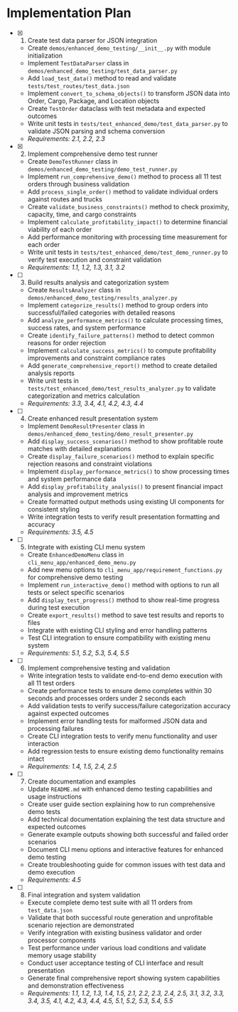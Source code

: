 # Implementation Plan

- [x] 1. Create test data parser for JSON integration
  - Create `demos/enhanced_demo_testing/__init__.py` with module initialization
  - Implement `TestDataParser` class in `demos/enhanced_demo_testing/test_data_parser.py`
  - Add `load_test_data()` method to read and validate `tests/test_routes/test_data.json`
  - Implement `convert_to_schema_objects()` to transform JSON data into Order, Cargo, Package, and Location objects
  - Create `TestOrder` dataclass with test metadata and expected outcomes
  - Write unit tests in `tests/test_enhanced_demo/test_data_parser.py` to validate JSON parsing and schema conversion
  - _Requirements: 2.1, 2.2, 2.3_

- [x] 2. Implement comprehensive demo test runner
  - Create `DemoTestRunner` class in `demos/enhanced_demo_testing/demo_test_runner.py`
  - Implement `run_comprehensive_demo()` method to process all 11 test orders through business validation
  - Add `process_single_order()` method to validate individual orders against routes and trucks
  - Create `validate_business_constraints()` method to check proximity, capacity, time, and cargo constraints
  - Implement `calculate_profitability_impact()` to determine financial viability of each order
  - Add performance monitoring with processing time measurement for each order
  - Write unit tests in `tests/test_enhanced_demo/test_demo_runner.py` to verify test execution and constraint validation
  - _Requirements: 1.1, 1.2, 1.3, 3.1, 3.2_

- [ ] 3. Build results analysis and categorization system
  - Create `ResultsAnalyzer` class in `demos/enhanced_demo_testing/results_analyzer.py`
  - Implement `categorize_results()` method to group orders into successful/failed categories with detailed reasons
  - Add `analyze_performance_metrics()` to calculate processing times, success rates, and system performance
  - Create `identify_failure_patterns()` method to detect common reasons for order rejection
  - Implement `calculate_success_metrics()` to compute profitability improvements and constraint compliance rates
  - Add `generate_comprehensive_report()` method to create detailed analysis reports
  - Write unit tests in `tests/test_enhanced_demo/test_results_analyzer.py` to validate categorization and metrics calculation
  - _Requirements: 3.3, 3.4, 4.1, 4.2, 4.3, 4.4_

- [ ] 4. Create enhanced result presentation system
  - Implement `DemoResultPresenter` class in `demos/enhanced_demo_testing/demo_result_presenter.py`
  - Add `display_success_scenarios()` method to show profitable route matches with detailed explanations
  - Create `display_failure_scenarios()` method to explain specific rejection reasons and constraint violations
  - Implement `display_performance_metrics()` to show processing times and system performance data
  - Add `display_profitability_analysis()` to present financial impact analysis and improvement metrics
  - Create formatted output methods using existing UI components for consistent styling
  - Write integration tests to verify result presentation formatting and accuracy
  - _Requirements: 3.5, 4.5_

- [ ] 5. Integrate with existing CLI menu system
  - Create `EnhancedDemoMenu` class in `cli_menu_app/enhanced_demo_menu.py`
  - Add new menu options to `cli_menu_app/requirement_functions.py` for comprehensive demo testing
  - Implement `run_interactive_demo()` method with options to run all tests or select specific scenarios
  - Add `display_test_progress()` method to show real-time progress during test execution
  - Create `export_results()` method to save test results and reports to files
  - Integrate with existing CLI styling and error handling patterns
  - Test CLI integration to ensure compatibility with existing menu system
  - _Requirements: 5.1, 5.2, 5.3, 5.4, 5.5_

- [ ] 6. Implement comprehensive testing and validation
  - Write integration tests to validate end-to-end demo execution with all 11 test orders
  - Create performance tests to ensure demo completes within 30 seconds and processes orders under 2 seconds each
  - Add validation tests to verify success/failure categorization accuracy against expected outcomes
  - Implement error handling tests for malformed JSON data and processing failures
  - Create CLI integration tests to verify menu functionality and user interaction
  - Add regression tests to ensure existing demo functionality remains intact
  - _Requirements: 1.4, 1.5, 2.4, 2.5_

- [ ] 7. Create documentation and examples
  - Update `README.md` with enhanced demo testing capabilities and usage instructions
  - Create user guide section explaining how to run comprehensive demo tests
  - Add technical documentation explaining the test data structure and expected outcomes
  - Generate example outputs showing both successful and failed order scenarios
  - Document CLI menu options and interactive features for enhanced demo testing
  - Create troubleshooting guide for common issues with test data and demo execution
  - _Requirements: 4.5_

- [ ] 8. Final integration and system validation
  - Execute complete demo test suite with all 11 orders from `test_data.json`
  - Validate that both successful route generation and unprofitable scenario rejection are demonstrated
  - Verify integration with existing business validator and order processor components
  - Test performance under various load conditions and validate memory usage stability
  - Conduct user acceptance testing of CLI interface and result presentation
  - Generate final comprehensive report showing system capabilities and demonstration effectiveness
  - _Requirements: 1.1, 1.2, 1.3, 1.4, 1.5, 2.1, 2.2, 2.3, 2.4, 2.5, 3.1, 3.2, 3.3, 3.4, 3.5, 4.1, 4.2, 4.3, 4.4, 4.5, 5.1, 5.2, 5.3, 5.4, 5.5_